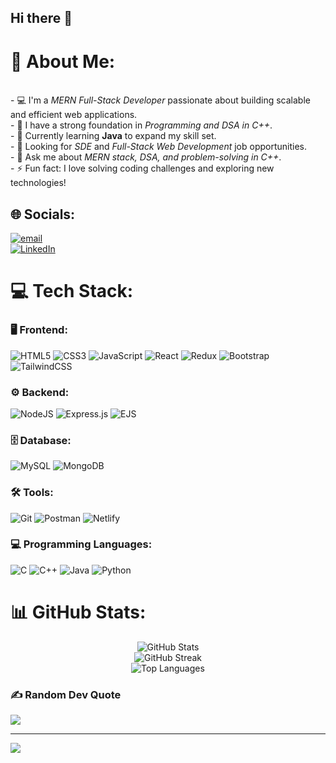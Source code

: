 ## Hi there 👋

# 💫 About Me:
<br>- 💻 I'm a *MERN Full-Stack Developer* passionate about building scalable and efficient web applications.<br>- 🔢 I have a strong foundation in *Programming and DSA in C++*.<br>- 🌱 Currently learning **Java** to expand my skill set.<br>- 🚀 Looking for *SDE* and *Full-Stack Web Development* job opportunities.<br>- 💬 Ask me about *MERN stack, DSA, and problem-solving in C++*.<br>- ⚡ Fun fact: I love solving coding challenges and exploring new technologies!

## 🌐 Socials:
[![email](https://img.shields.io/badge/Email-D14836?logo=gmail&logoColor=white)](mailto:varnikagangwar31@gmail.com)  
[![LinkedIn](https://img.shields.io/badge/LinkedIn-%230077B5.svg?logo=linkedin&logoColor=white)](https://linkedin.com/in/varnika-gangwar-91074b22a?utm_source=share&utm_campaign=share_via&utm_content=profile&utm_medium=android_app)

# 💻 Tech Stack:

### 🖥️ Frontend:
![HTML5](https://img.shields.io/badge/html5-%23E34F26.svg?style=for-the-badge&logo=html5&logoColor=white) 
![CSS3](https://img.shields.io/badge/css3-%231572B6.svg?style=for-the-badge&logo=css3&logoColor=white) 
![JavaScript](https://img.shields.io/badge/javascript-%23323330.svg?style=for-the-badge&logo=javascript&logoColor=%23F7DF1E) 
![React](https://img.shields.io/badge/react-%2320232a.svg?style=for-the-badge&logo=react&logoColor=%2361DAFB) 
![Redux](https://img.shields.io/badge/redux-%23593d88.svg?style=for-the-badge&logo=redux&logoColor=white) 
![Bootstrap](https://img.shields.io/badge/bootstrap-%238511FA.svg?style=for-the-badge&logo=bootstrap&logoColor=white) 
![TailwindCSS](https://img.shields.io/badge/tailwindcss-%2338B2AC.svg?style=for-the-badge&logo=tailwind-css&logoColor=white) 

### ⚙️ Backend:
![NodeJS](https://img.shields.io/badge/node.js-6DA55F?style=for-the-badge&logo=node.js&logoColor=white) 
![Express.js](https://img.shields.io/badge/express.js-%23404d59.svg?style=for-the-badge&logo=express&logoColor=%2361DAFB) 
![EJS](https://img.shields.io/badge/ejs-%23B4CA65.svg?style=for-the-badge&logo=ejs&logoColor=black) 

### 🗄️ Database:
![MySQL](https://img.shields.io/badge/mysql-4479A1.svg?style=for-the-badge&logo=mysql&logoColor=white) 
![MongoDB](https://img.shields.io/badge/mongodb-%2347A248.svg?style=for-the-badge&logo=mongodb&logoColor=white)

### 🛠️ Tools:
![Git](https://img.shields.io/badge/git-%23F05033.svg?style=for-the-badge&logo=git&logoColor=white) 
![Postman](https://img.shields.io/badge/Postman-FF6C37?style=for-the-badge&logo=postman&logoColor=white) 
![Netlify](https://img.shields.io/badge/netlify-%23000000.svg?style=for-the-badge&logo=netlify&logoColor=#00C7B7) 

### 💻 Programming Languages:
![C](https://img.shields.io/badge/c-%2300599C.svg?style=for-the-badge&logo=c&logoColor=white) 
![C++](https://img.shields.io/badge/c++-%2300599C.svg?style=for-the-badge&logo=c%2B%2B&logoColor=white) 
![Java](https://img.shields.io/badge/java-%23ED8B00.svg?style=for-the-badge&logo=openjdk&logoColor=white) 
![Python](https://img.shields.io/badge/python-%2314354C.svg?style=for-the-badge&logo=python&logoColor=white) 

# 📊 GitHub Stats:
<div align="center">
  <img src="https://github-readme-stats.vercel.app/api?username=varnika234&theme=nightowl&hide_border=false&include_all_commits=true&count_private=true" alt="GitHub Stats" />
  <br />
  <img src="https://nirzak-streak-stats.vercel.app/?user=varnika234&theme=nightowl&hide_border=false" alt="GitHub Streak" />
  <br />
  <img src="https://github-readme-stats.vercel.app/api/top-langs/?username=varnika234&theme=nightowl&hide_border=false&include_all_commits=true&count_private=true&layout=compact" alt="Top Languages" />
</div>

### ✍️ Random Dev Quote
![](https://quotes-github-readme.vercel.app/api?type=vetical&theme=radical)

---
[![](https://visitcount.itsvg.in/api?id=varnika234&icon=0&color=0)](https://visitcount.itsvg.in)
